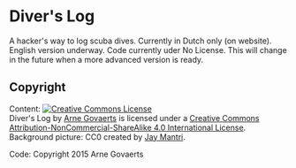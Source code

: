 # Diver's Log
A hacker's way to log scuba dives.
Currently in Dutch only (on website). English version underway. Code currently uder No License. This will change in the future when a more advanced version is ready.

## Copyright
Content: <a rel="license" href="http://creativecommons.org/licenses/by-nc-sa/4.0/"><img alt="Creative Commons License" style="border-width:0" src="https://i.creativecommons.org/l/by-nc-sa/4.0/88x31.png" /></a><br /><span xmlns:dct="http://purl.org/dc/terms/" property="dct:title">Diver's Log</span> by <a xmlns:cc="http://creativecommons.org/ns#" href="https://github.com/argovaerts/divelog" property="cc:attributionName" rel="cc:attributionURL">Arne Govaerts</a> is licensed under a <a rel="license" href="http://creativecommons.org/licenses/by-nc-sa/4.0/">Creative Commons Attribution-NonCommercial-ShareAlike 4.0 International License</a>.<br />
Background picture: CC0 created by [Jay Mantri](http://jaymantri.com).

Code: Copyright 2015 Arne Govaerts
